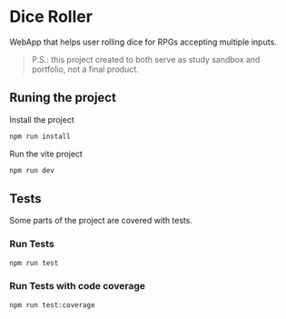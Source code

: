 # Dice Roller

WebApp that helps user rolling dice for RPGs accepting multiple inputs.

> P.S.: this project created to both serve as study sandbox and portfolio, not a final product.

## Runing the project

Install the project

```bash
npm run install
```

Run the vite project

```bash
npm run dev
```

## Tests

Some parts of the project are covered with tests.

### Run Tests

```bash
npm run test
```

### Run Tests with code coverage

```bash
npm run test:coverage
```
